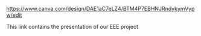 https://www.canva.com/design/DAE1aC7eLZ4/BTM4P7EBHNJRndykymVypw/edit

This link contains the presentation of our EEE project 
